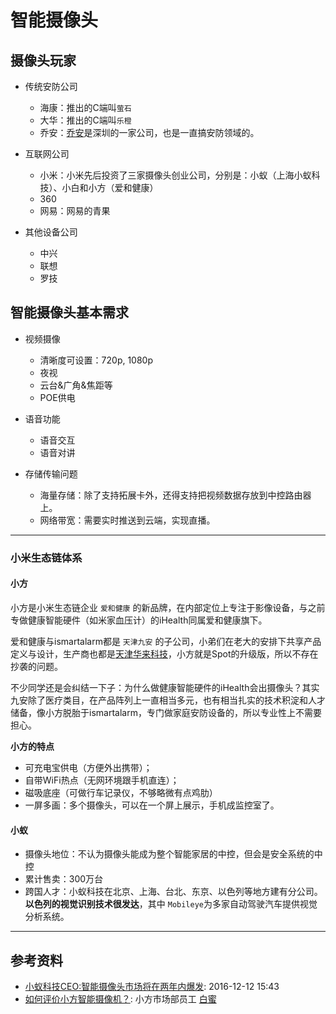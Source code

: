 # 智能摄像头

## 摄像头玩家

- 传统安防公司
  - 海康：推出的C端叫``萤石``
  - 大华：推出的C端叫``乐橙``
  - 乔安：[乔安](http://www.qacctv.com/)是深圳的一家公司，也是一直搞安防领域的。

- 互联网公司
  - 小米：小米先后投资了三家摄像头创业公司，分别是：小蚁（上海小蚁科技）、小白和小方（爱和健康）
  - 360
  - 网易：网易的青果

- 其他设备公司
  - 中兴
  - 联想
  - 罗技

## 智能摄像头基本需求

- 视频摄像
  - 清晰度可设置：720p, 1080p
  - 夜视
  - 云台&广角&焦距等
  - POE供电

- 语音功能
  - 语音交互
  - 语音对讲

- 存储传输问题
  - 海量存储：除了支持拓展卡外，还得支持把视频数据存放到中控路由器上。
  - 网络带宽：需要实时推送到云端，实现直播。


------

### 小米生态链体系

#### 小方

小方是小米生态链企业 ``爱和健康`` 的新品牌，在内部定位上专注于影像设备，与之前专做健康智能硬件（如米家血压计）的iHealth同属爱和健康旗下。

爱和健康与ismartalarm都是 ``天津九安`` 的子公司，小弟们在老大的安排下共享产品定义与设计，生产商也都是[天津华来科技](http://www.hualaikeji.com/cn)，小方就是Spot的升级版，所以不存在抄袭的问题。

不少同学还是会纠结一下子：为什么做健康智能硬件的iHealth会出摄像头？其实九安除了医疗类目，在产品阵列上一直相当多元，也有相当扎实的技术积淀和人才储备，像小方脱胎于ismartalarm，专门做家庭安防设备的，所以专业性上不需要担心。

**小方的特点**

- 可充电宝供电（方便外出携带）；
- 自带WiFi热点（无网环境跟手机直连）；
- 磁吸底座（可做行车记录仪，不够略微有点鸡肋）
- 一屏多画：多个摄像头，可以在一个屏上展示，手机成监控室了。

#### 小蚁

- 摄像头地位：不认为摄像头能成为整个智能家居的中控，但会是安全系统的中控
- 累计售卖：300万台
- 跨国人才：小蚁科技在北京、上海、台北、东京、以色列等地方建有分公司。**以色列的视觉识别技术很发达**，其中 ``Mobileye``为多家自动驾驶汽车提供视觉分析系统。



----

## 参考资料

- [小蚁科技CEO:智能摄像头市场将在两年内爆发](http://www.sohu.com/a/121331503_115468): 2016-12-12 15:43
- [如何评价小方智能摄像机？](https://www.zhihu.com/question/51473850): 小方市场部员工 [白蜜](https://www.zhihu.com/people/baigh)
